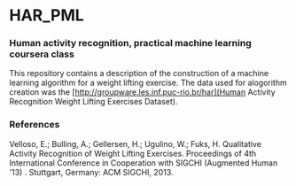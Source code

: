 # HAR_PML
### Human activity recognition, practical machine learning coursera class

This repository contains a description of the construction of a machine learning algorithm for a weight lifting exercise. The data used for alogorithm creation was the [http://groupware.les.inf.puc-rio.br/har](Human Activity Recognition Weight Lifting Exercises Dataset).  

### References
Velloso, E.; Bulling, A.; Gellersen, H.; Ugulino, W.; Fuks, H. Qualitative Activity Recognition of Weight Lifting Exercises. Proceedings of 4th International Conference in Cooperation with SIGCHI (Augmented Human '13) . Stuttgart, Germany: ACM SIGCHI, 2013.


